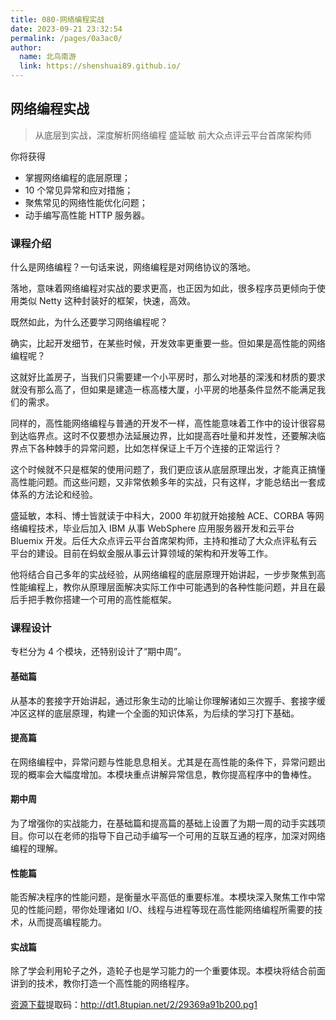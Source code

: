 ```yaml
---
title: 080-网络编程实战
date: 2023-09-21 23:32:54
permalink: /pages/0a3ac0/
author:
  name: 北鸟南游
  link: https://shenshuai89.github.io/
---
```


## 网络编程实战

> 从底层到实战，深度解析网络编程
> 盛延敏 前大众点评云平台首席架构师

你将获得

- 掌握网络编程的底层原理；
- 10 个常见异常和应对措施；
- 聚焦常见的网络性能优化问题；
- 动手编写高性能 HTTP 服务器。

### 课程介绍

什么是网络编程？一句话来说，网络编程是对网络协议的落地。

落地，意味着网络编程对实战的要求更高，也正因为如此，很多程序员更倾向于使用类似 Netty 这种封装好的框架，快速，高效。

既然如此，为什么还要学习网络编程呢？

确实，比起开发细节，在某些时候，开发效率更重要一些。但如果是高性能的网络编程呢？

这就好比盖房子，当我们只需要建一个小平房时，那么对地基的深浅和材质的要求就没有那么高了，但如果是建造一栋高楼大厦，小平房的地基条件显然不能满足我们的需求。

同样的，高性能网络编程与普通的开发不一样，高性能意味着工作中的设计很容易到达临界点。这时不仅要想办法延展边界，比如提高吞吐量和并发性，还要解决临界点下各种棘手的异常问题，比如怎样保证上千万个连接的正常运行？

这个时候就不只是框架的使用问题了，我们更应该从底层原理出发，才能真正搞懂高性能问题。而这些问题，又非常依赖多年的实战，只有这样，才能总结出一套成体系的方法论和经验。

盛延敏，本科、博士皆就读于中科大，2000 年初就开始接触 ACE、CORBA 等网络编程技术，毕业后加入 IBM 从事 WebSphere 应用服务器开发和云平台 Bluemix 开发。后任大众点评云平台首席架构师，主持和推动了大众点评私有云平台的建设。目前在蚂蚁金服从事云计算领域的架构和开发等工作。

他将结合自己多年的实战经验，从网络编程的底层原理开始讲起，一步步聚焦到高性能编程上，教你从原理层面解决实际工作中可能遇到的各种性能问题，并且在最后手把手教你搭建一个可用的高性能框架。

### 课程设计

专栏分为 4 个模块，还特别设计了“期中周”。

#### 基础篇

从基本的套接字开始讲起，通过形象生动的比喻让你理解诸如三次握手、套接字缓冲区这样的底层原理，构建一个全面的知识体系，为后续的学习打下基础。

#### 提高篇

在网络编程中，异常问题与性能息息相关。尤其是在高性能的条件下，异常问题出现的概率会大幅度增加。本模块重点讲解异常信息，教你提高程序中的鲁棒性。

#### 期中周

为了增强你的实战能力，在基础篇和提高篇的基础上设置了为期一周的动手实践项目。你可以在老师的指导下自己动手编写一个可用的互联互通的程序，加深对网络编程的理解。

#### 性能篇

能否解决程序的性能问题，是衡量水平高低的重要标准。本模块深入聚焦工作中常见的性能问题，带你处理诸如 I/O、线程与进程等现在高性能网络编程所需要的技术，从而提高编程能力。

#### 实战篇

除了学会利用轮子之外，造轮子也是学习能力的一个重要体现。本模块将结合前面讲到的技术，教你打造一个高性能的网络程序。

[资源下载](https://pan.baidu.com/s/1wd1TYIB1PzSlea8m05MHmQ)提取码：http://dt1.8tupian.net/2/29369a91b200.pg1
